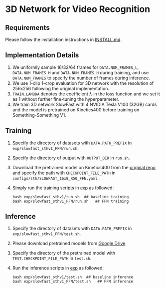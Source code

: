 # 3D Network for Video Recognition

## Requirements
Please follow the installation instructions in [INSTALL.md](INSTALL.md).

## Implementation Details
1. We uniformly sample 16/32/64 frames for `DATA.NUM_FRAMES_L`, `DATA.NUM_FRAMES_M` and `DATA.NUM_FRAMES_H` during training, and use `DATA.NUM_FRAMES` to specify the number of frames during inference. 
2. We use 1-clip 1-crop evaluation for 3D network with the resolution of 256x256 following the original implementation.
3. `TRAIN.LAMBDA` denotes the coefficient $\lambda$ in the loss function and we set it as 1 without further fine-tuning the hyperparameter.
4. We train 3D network SlowFast with 4 NVIDIA Tesla V100 (32GB) cards and the model is pretrained on Kinetics400 before training on Something-Something V1.

## Training
1. Specify the directory of datasets with `DATA.PATH_PREFIX` in `exp/slowfast_sthv1_FFN/run.sh`.
2. Specify the directory of output with `OUTPUT_DIR` in `run.sh`.
3. Download the pretrained model on Kinetics400 from the [original repo](https://dl.fbaipublicfiles.com/pyslowfast/model_zoo/kinetics400/SLOWFAST_8x8_R50.pkl) and specify the path with `CHECKPOINT_FILE_PATH` in `configs/sth/SLOWFAST_16x8_R50_FFN.yaml`.
4. Simply run the training scripts in [exp](exp) as followed:

   ```
   bash exp/slowfast_sthv1/run.sh  ## baseline training
   bash exp/slowfast_sthv1_FFN/run.sh   ## FFN training
   ```

## Inference
1. Specify the directory of datasets with `DATA.PATH_PREFIX` in `exp/slowfast_sthv1_FFN/test.sh`.
2. Please download pretrained models from [Google Drive](https://drive.google.com/drive/folders/1anktOMWzoWiZA3rvb9Tax4Y26ULoGU16?usp=sharing).
3. Specify the directory of the pretrained model with `TEST.CHECKPOINT_FILE_PATH` in `test.sh`.
4. Run the inference scripts in [exp](exp) as followed:

   ```
   bash exp/slowfast_sthv1/test.sh  ## baseline inference
   bash exp/slowfast_sthv1_FFN/test.sh   ## FFN inference
   ```